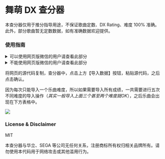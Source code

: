 # 舞萌 DX 查分器

本查分器仅用于推分指导用途，不保证歌曲定数、DX Rating、难度 100% 准确。此外，部分歌曲暂无定数数据，如有准确数据欢迎提供。

### 使用指南

<details>
<summary>可以使用网页版微信的用户请查看此部分</summary>
用任意浏览器访问如下网址：https://tgk-wcaime.wahlap.com/wc_auth/oauth/authorize/maimai-dx

然后 URL 会被重定向到 **https://open.weixin.qq.com/connect/oauth2/authorize** (后面的查询参数省略掉了)。

之后，在网页版微信的任何聊天框中粘贴刚刚的 URL，如下图所示：

![](https://www.diving-fish.com/images/maimaidx-prober/4.png)

之后点击这个链接即可。如果一切顺利的话，浏览器中将进入舞萌 DX 的主页。如果提示**Not Found**，有可能是操作慢了一点，可以再试一次！

![](https://www.diving-fish.com/images/maimaidx-prober/5.png)

接下来，点击 *Ctrl+U* 或右键获取源代码，并将源代码粘贴到查分器的【导入数据】选项中。
</details>

<details>
<summary>不能使用网页版微信的用户请查看此部分</summary>
使用电脑版微信打开【舞萌DX】公众号，点击底部【我的记录】，在打开的页面中导航至【记录】-【乐曲成绩】。
  
在下方乐曲成绩中选择难度后，右击鼠标并点击【获取源代码】（如果右击无效可以往下滑动一些再右击），复制源代码到剪切板中。

![](https://www.diving-fish.com/images/maimaidx-prober/1.png)

![](https://www.diving-fish.com/images/maimaidx-prober/2.png)
</details>


将网页的源代码复制，查分器中，点击上方【导入数据】按钮，粘贴源代码，之后点击确认。

因为每次只能导入一个乐曲难度，所以如果需要导入所有成绩，一共需要进行五次不同难度的导入操作（*其实一般导入上面三个甚至两个难度就OK*），之后乐曲会出现在下方表格中。

![](https://www.diving-fish.com/images/maimaidx-prober/3.png)



### License & Disclaimer

MIT

本查分器与华立、SEGA 等公司无任何关系，注册商标所有权归相关品牌所有。请勿使用本代码用于网络攻击或其他滥用行为。
